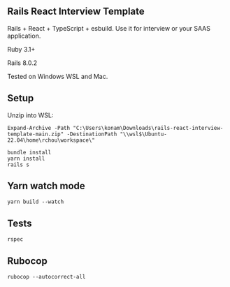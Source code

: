 ## Rails React Interview Template

Rails + React + TypeScript + esbuild. Use it for interview or your SAAS application.

Ruby 3.1+

Rails 8.0.2

Tested on Windows WSL and Mac.

## Setup
Unzip into WSL:
```
Expand-Archive -Path "C:\Users\konam\Downloads\rails-react-interview-template-main.zip" -DestinationPath "\\wsl$\Ubuntu-22.04\home\rchou\workspace\"
```

```
bundle install
yarn install
rails s
```

## Yarn watch mode

```
yarn build --watch
```

## Tests

```
rspec
```

## Rubocop

```
rubocop --autocorrect-all
```

